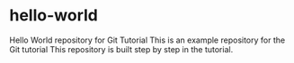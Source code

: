 # hello-world
Hello World repository for Git Tutorial
This is an example repository for the Git tutorial
This repository is built step by step in the tutorial.
